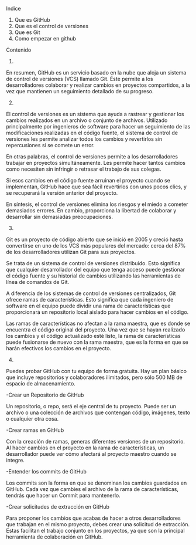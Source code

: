 Indice

1. Que es GitHub
2. Que es el control de versiones
3. Que es Git
4. Como empezar en github

Contenido

1. 
En resumen, GitHub es un servicio basado en la nube que aloja un sistema de control de versiones (VCS) llamado Git. Éste permite a los desarrolladores colaborar y realizar cambios en proyectos compartidos, a la vez que mantienen un seguimiento detallado de su progreso.

2. 
El control de versiones es un sistema que ayuda a rastrear y gestionar los cambios realizados en un archivo o conjunto de archivos. Utilizado principalmente por ingenieros de software para hacer un seguimiento de las modificaciones realizadas en el código fuente, el sistema de control de versiones les permite analizar todos los cambios y revertirlos sin repercusiones si se comete un error.

En otras palabras, el control de versiones permite a los desarrolladores trabajar en proyectos simultáneamente. Les permite hacer tantos cambios como necesiten sin infringir o retrasar el trabajo de sus colegas.

Si esos cambios en el código fuente arruinan el proyecto cuando se implementan, GitHub hace que sea fácil revertirlos con unos pocos clics, y se recuperará la versión anterior del proyecto.

En síntesis, el control de versiones elimina los riesgos y el miedo a cometer demasiados errores. En cambio, proporciona la libertad de colaborar y desarrollar sin demasiadas preocupaciones.

3. 
Git es un proyecto de código abierto que se inició en 2005 y creció hasta convertirse en uno de los VCS más populares del mercado: cerca del 87% de los desarrolladores utilizan Git para sus proyectos.

Se trata de un sistema de control de versiones distribuido. Esto significa que cualquier desarrollador del equipo que tenga acceso puede gestionar el código fuente y su historial de cambios utilizando las herramientas de línea de comandos de Git.

A diferencia de los sistemas de control de versiones centralizados, Git ofrece ramas de características. Esto significa que cada ingeniero de software en el equipo puede dividir una rama de características que proporcionará un repositorio local aislado para hacer cambios en el código.

Las ramas de características no afectan a la rama maestra, que es donde se encuentra el código original del proyecto. Una vez que se hayan realizado los cambios y el código actualizado esté listo, la rama de características puede fusionarse de nuevo con la rama maestra, que es la forma en que se harán efectivos los cambios en el proyecto.

4. 
Puedes probar GitHub con tu equipo de forma gratuita. Hay un plan básico que incluye repositorios y colaboradores ilimitados, pero sólo 500 MB de espacio de almacenamiento.

-Crear un Repositorio de GitHub

Un repositorio, o repo, será el eje central de tu proyecto. Puede ser un archivo o una colección de archivos que contengan código, imágenes, texto o cualquier otra cosa.

-Crear ramas en GitHub

Con la creación de ramas, generas diferentes versiones de un repositorio. Al hacer cambios en el proyecto en la rama de características, un desarrollador puede ver cómo afectará al proyecto maestro cuando se integre.

-Entender los commits de GitHub

Los commits son la forma en que se denominan los cambios guardados en GitHub. Cada vez que cambies el archivo de la rama de características, tendrás que hacer un Commit para mantenerlo.

-Crear solicitudes de extracción en GitHub

Para proponer los cambios que acabas de hacer a otros desarrolladores que trabajan en el mismo proyecto, debes crear una solicitud de extracción. Estas facilitan el trabajo conjunto en los proyectos, ya que son la principal herramienta de colaboración en GitHub.
